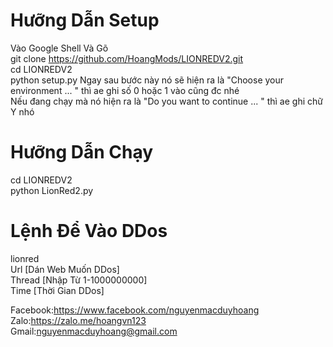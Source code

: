 # Hưỡng Dẫn Setup 
 Vào Google Shell Và Gõ<br/>
 git clone https://github.com/HoangMods/LIONREDV2.git<br/>
 cd LIONREDV2<br/>
 python setup.py Ngay sau bước này nó sẽ hiện ra là "Choose your environment ... " thì ae ghi số 0 hoặc 1 vào cũng đc nhé<br/>Nếu đang chạy mà nó hiện ra là "Do you want to continue ... " thì ae ghi chữ Y nhó
# Hưỡng Dẫn Chạy
 cd LIONREDV2<br/>
 python LionRed2.py<br/>
 # Lệnh Để Vào DDos
 lionred<br/>
 Url [Dán Web Muốn DDos]<br/>
 Thread [Nhập Từ 1-1000000000]<br/>
 Time [Thời Gian DDos]<br/>
 
 
 
 Facebook:https://www.facebook.com/nguyenmacduyhoang<br/>
 Zalo:https://zalo.me/hoangvn123<br/>
 Gmail:nguyenmacduyhoang@gmail.com
 
 
 
